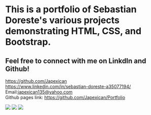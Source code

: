 # This is a portfolio of Sebastian Doreste's various projects demonstrating HTML, CSS, and Bootstrap. 
## Feel free to connect with me on LinkdIn and Github!
https://github.com/Japexican <br />
https://www.linkedin.com/in/sebastian-doreste-a35077194/ <br />
Email:japexican135@yahoo.com <br />
Github pages link: https://github.com/Japexican/Portfolio

<img src= "assets/images/About-me-screenshot.png">
<img src= "assets/images/portfolio-screenshot.png">
<img src= "assets/images/contact-page-screenshot.png">
